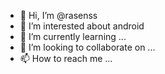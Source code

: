 - 👋 Hi, I’m @rasenss
- 👀 I’m interested about android 
- 🌱 I’m currently learning ...
- 💞️ I’m looking to collaborate on ...
- 📫 How to reach me ...

<!---
rasenss/rasenss is a ✨ special ✨ repository because its `README.md` (this file) appears on your GitHub profile.
You can click the Preview link to take a look at your changes.
--->

